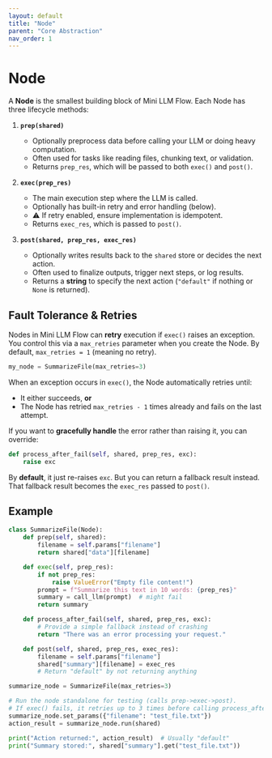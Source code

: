 ```yaml
---
layout: default
title: "Node"
parent: "Core Abstraction"
nav_order: 1
---
```


# Node

A **Node** is the smallest building block of Mini LLM Flow. Each Node has three lifecycle methods:

1. **`prep(shared)`**  
   - Optionally preprocess data before calling your LLM or doing heavy computation. 
   - Often used for tasks like reading files, chunking text, or validation.
   - Returns `prep_res`, which will be passed to both `exec()` and `post()`.

2. **`exec(prep_res)`**  
   - The main execution step where the LLM is called.
   - Optionally has built-in retry and error handling (below).
   - ⚠️ If retry enabled, ensure implementation is idempotent.
   - Returns `exec_res`, which is passed to `post()`.

3. **`post(shared, prep_res, exec_res)`**  
   - Optionally writes results back to the `shared` store or decides the next action.  
   - Often used to finalize outputs, trigger next steps, or log results.  
   - Returns a **string** to specify the next action (`"default"` if nothing or `None` is returned).


## Fault Tolerance & Retries

Nodes in Mini LLM Flow can **retry** execution if `exec()` raises an exception. You control this via a `max_retries` parameter when you create the Node. By default, `max_retries = 1` (meaning no retry).

```python 
my_node = SummarizeFile(max_retries=3)
```

When an exception occurs in `exec()`, the Node automatically retries until:

- It either succeeds, **or**
- The Node has retried `max_retries - 1` times already and fails on the last attempt.

If you want to **gracefully handle** the error rather than raising it, you can override:

```python 
def process_after_fail(self, shared, prep_res, exc):
    raise exc
```

By **default**, it just re-raises `exc`. But you can return a fallback result instead. That fallback result becomes the `exec_res` passed to `post()`.

## Example

```python 
class SummarizeFile(Node):
    def prep(self, shared):
        filename = self.params["filename"]
        return shared["data"][filename]

    def exec(self, prep_res):
        if not prep_res:
            raise ValueError("Empty file content!")
        prompt = f"Summarize this text in 10 words: {prep_res}"
        summary = call_llm(prompt)  # might fail
        return summary

    def process_after_fail(self, shared, prep_res, exc):
        # Provide a simple fallback instead of crashing
        return "There was an error processing your request."

    def post(self, shared, prep_res, exec_res):
        filename = self.params["filename"]
        shared["summary"][filename] = exec_res
        # Return "default" by not returning anything

summarize_node = SummarizeFile(max_retries=3)

# Run the node standalone for testing (calls prep->exec->post).
# If exec() fails, it retries up to 3 times before calling process_after_fail().
summarize_node.set_params({"filename": "test_file.txt"})
action_result = summarize_node.run(shared)

print("Action returned:", action_result)  # Usually "default"
print("Summary stored:", shared["summary"].get("test_file.txt"))
```  

